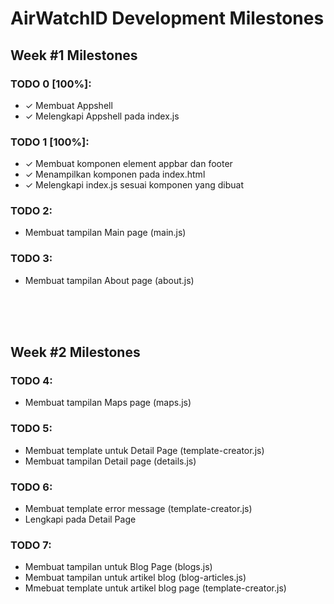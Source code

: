# AirWatchID Development Milestones

## Week #1 Milestones

### TODO 0 [100%]:
- ✓ Membuat Appshell
- ✓ Melengkapi Appshell pada index.js

### TODO 1 [100%]:
- ✓ Membuat komponen element appbar dan footer
- ✓ Menampilkan komponen pada index.html
- ✓ Melengkapi index.js sesuai komponen yang dibuat

### TODO 2:
- Membuat tampilan Main page (main.js)

### TODO 3:
- Membuat tampilan About page (about.js)

<br><br><br>

## Week #2 Milestones

### TODO 4:
- Membuat tampilan Maps page (maps.js)

### TODO 5:
- Membuat template untuk Detail Page (template-creator.js)
- Membuat tampilan Detail page (details.js)

### TODO 6:
- Membuat template error message (template-creator.js)
- Lengkapi pada Detail Page

### TODO 7:
- Membuat tampilan untuk Blog Page (blogs.js)
- Membuat tampilan untuk artikel blog (blog-articles.js)
- Mmebuat template untuk artikel blog page (template-creator.js)
